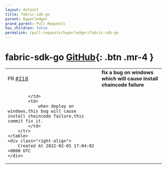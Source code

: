 ```yaml
---
layout: default
title: fabric-sdk-go
parent: Hyperledger
grand_parent: Pull Requests
has_children: false
permalink: /pull-requests/hyperledger/fabric-sdk-go
---
```


# fabric-sdk-go <span class="fs-3 right-align">[GitHub](https://github.com/hyperledger/fabric-sdk-go){: .btn .mr-4 }</span>


<div>
    <table>
        <tr>
            <td>
                PR <a href="https://github.com/hyperledger/fabric-sdk-go/pull/218" class=".btn">#218</a>
            </td>
            <td>
                <b>
                    fix a bug on windows which will cause install chaincode failure
                </b>
            </td>
        </tr>
        <tr>
            <td>
                
            </td>
            <td>
                when deploy on windows,this bug will cause install chaincode failure,this commit fix it.
            </td>
        </tr>
    </table>
    <div class="right-align">
        Created At 2022-02-05 17:04:02 +0000 UTC
    </div>
</div>

